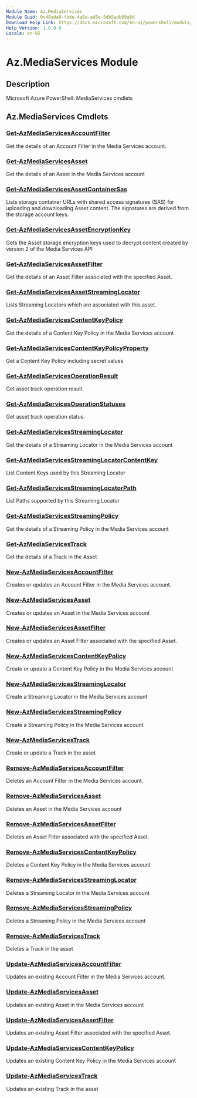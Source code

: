 ```yaml
---
Module Name: Az.MediaServices
Module Guid: 0c48ada0-fbde-4a8a-ad5e-5db5adb09a8d
Download Help Link: https://docs.microsoft.com/en-us/powershell/module/az.mediaservices
Help Version: 1.0.0.0
Locale: en-US
---
```


# Az.MediaServices Module
## Description
Microsoft Azure PowerShell: MediaServices cmdlets

## Az.MediaServices Cmdlets
### [Get-AzMediaServicesAccountFilter](Get-AzMediaServicesAccountFilter.md)
Get the details of an Account Filter in the Media Services account.

### [Get-AzMediaServicesAsset](Get-AzMediaServicesAsset.md)
Get the details of an Asset in the Media Services account

### [Get-AzMediaServicesAssetContainerSas](Get-AzMediaServicesAssetContainerSas.md)
Lists storage container URLs with shared access signatures (SAS) for uploading and downloading Asset content.
The signatures are derived from the storage account keys.

### [Get-AzMediaServicesAssetEncryptionKey](Get-AzMediaServicesAssetEncryptionKey.md)
Gets the Asset storage encryption keys used to decrypt content created by version 2 of the Media Services API

### [Get-AzMediaServicesAssetFilter](Get-AzMediaServicesAssetFilter.md)
Get the details of an Asset Filter associated with the specified Asset.

### [Get-AzMediaServicesAssetStreamingLocator](Get-AzMediaServicesAssetStreamingLocator.md)
Lists Streaming Locators which are associated with this asset.

### [Get-AzMediaServicesContentKeyPolicy](Get-AzMediaServicesContentKeyPolicy.md)
Get the details of a Content Key Policy in the Media Services account

### [Get-AzMediaServicesContentKeyPolicyProperty](Get-AzMediaServicesContentKeyPolicyProperty.md)
Get a Content Key Policy including secret values

### [Get-AzMediaServicesOperationResult](Get-AzMediaServicesOperationResult.md)
Get asset track operation result.

### [Get-AzMediaServicesOperationStatuses](Get-AzMediaServicesOperationStatuses.md)
Get asset track operation status.

### [Get-AzMediaServicesStreamingLocator](Get-AzMediaServicesStreamingLocator.md)
Get the details of a Streaming Locator in the Media Services account

### [Get-AzMediaServicesStreamingLocatorContentKey](Get-AzMediaServicesStreamingLocatorContentKey.md)
List Content Keys used by this Streaming Locator

### [Get-AzMediaServicesStreamingLocatorPath](Get-AzMediaServicesStreamingLocatorPath.md)
List Paths supported by this Streaming Locator

### [Get-AzMediaServicesStreamingPolicy](Get-AzMediaServicesStreamingPolicy.md)
Get the details of a Streaming Policy in the Media Services account

### [Get-AzMediaServicesTrack](Get-AzMediaServicesTrack.md)
Get the details of a Track in the Asset

### [New-AzMediaServicesAccountFilter](New-AzMediaServicesAccountFilter.md)
Creates or updates an Account Filter in the Media Services account.

### [New-AzMediaServicesAsset](New-AzMediaServicesAsset.md)
Creates or updates an Asset in the Media Services account

### [New-AzMediaServicesAssetFilter](New-AzMediaServicesAssetFilter.md)
Creates or updates an Asset Filter associated with the specified Asset.

### [New-AzMediaServicesContentKeyPolicy](New-AzMediaServicesContentKeyPolicy.md)
Create or update a Content Key Policy in the Media Services account

### [New-AzMediaServicesStreamingLocator](New-AzMediaServicesStreamingLocator.md)
Create a Streaming Locator in the Media Services account

### [New-AzMediaServicesStreamingPolicy](New-AzMediaServicesStreamingPolicy.md)
Create a Streaming Policy in the Media Services account

### [New-AzMediaServicesTrack](New-AzMediaServicesTrack.md)
Create or update a Track in the asset

### [Remove-AzMediaServicesAccountFilter](Remove-AzMediaServicesAccountFilter.md)
Deletes an Account Filter in the Media Services account.

### [Remove-AzMediaServicesAsset](Remove-AzMediaServicesAsset.md)
Deletes an Asset in the Media Services account

### [Remove-AzMediaServicesAssetFilter](Remove-AzMediaServicesAssetFilter.md)
Deletes an Asset Filter associated with the specified Asset.

### [Remove-AzMediaServicesContentKeyPolicy](Remove-AzMediaServicesContentKeyPolicy.md)
Deletes a Content Key Policy in the Media Services account

### [Remove-AzMediaServicesStreamingLocator](Remove-AzMediaServicesStreamingLocator.md)
Deletes a Streaming Locator in the Media Services account

### [Remove-AzMediaServicesStreamingPolicy](Remove-AzMediaServicesStreamingPolicy.md)
Deletes a Streaming Policy in the Media Services account

### [Remove-AzMediaServicesTrack](Remove-AzMediaServicesTrack.md)
Deletes a Track in the asset

### [Update-AzMediaServicesAccountFilter](Update-AzMediaServicesAccountFilter.md)
Updates an existing Account Filter in the Media Services account.

### [Update-AzMediaServicesAsset](Update-AzMediaServicesAsset.md)
Updates an existing Asset in the Media Services account

### [Update-AzMediaServicesAssetFilter](Update-AzMediaServicesAssetFilter.md)
Updates an existing Asset Filter associated with the specified Asset.

### [Update-AzMediaServicesContentKeyPolicy](Update-AzMediaServicesContentKeyPolicy.md)
Updates an existing Content Key Policy in the Media Services account

### [Update-AzMediaServicesTrack](Update-AzMediaServicesTrack.md)
Updates an existing Track in the asset

